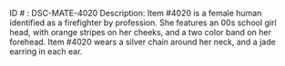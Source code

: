 ID # : DSC-MATE-4020
Description: Item #4020 is a female human identified as a firefighter by profession. She features an 00s school girl head, with orange stripes on her cheeks, and a two color band on her forehead. Item #4020 wears a silver chain around her neck, and a jade earring in each ear. 